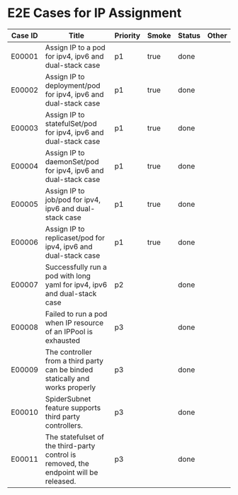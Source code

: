 # E2E Cases for IP Assignment

| Case ID | Title                                                                                   | Priority | Smoke | Status |    Other    |
|---------|-----------------------------------------------------------------------------------------|----------|-------|--------|-------------|
| E00001  | Assign IP to a pod for ipv4, ipv6 and dual-stack case                                   | p1       | true  | done   |             |
| E00002  | Assign IP to deployment/pod for ipv4, ipv6 and dual-stack case                          | p1       | true  | done   |             |
| E00003  | Assign IP to statefulSet/pod for ipv4, ipv6 and dual-stack case                         | p1       | true  | done   |             |
| E00004  | Assign IP to daemonSet/pod for ipv4, ipv6 and dual-stack case                           | p1       | true  | done   |             |
| E00005  | Assign IP to job/pod for ipv4, ipv6 and dual-stack case                                 | p1       | true  | done   |             |
| E00006  | Assign IP to replicaset/pod for ipv4, ipv6 and dual-stack case                          | p1       | true  | done   |             |
| E00007  | Successfully run a pod with long yaml for ipv4, ipv6 and dual-stack case                | p2       |       | done   |             |
| E00008  | Failed to run a pod when IP resource of an IPPool is exhausted                          | p3       |       | done   |             |
| E00009  | The controller from a third party can be binded statically and works properly           | p3       |       | done   |             |
| E00010  | SpiderSubnet feature supports third party controllers.                                  | p3       |       | done   |             |
| E00011  | The statefulset of the third-party control is removed, the endpoint will be released.   | p3       |       | done   |             |
